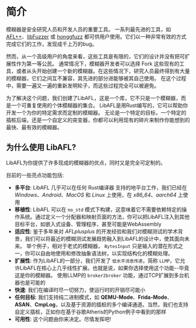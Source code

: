 # 简介

模糊器是安全研究人员和开发人员的重要工具。
一系列最先进的工具，如 [AFL++](https://github.com/AFLplusplus/AFLplusplus)、[libFuzzer](https://llvm.org/docs/LibFuzzer.html) 或 [honggfuzz](https://github.com/google/honggfuzz) 都可供用户使用。它们以一种非常有效的方式完成它们的工作，发现成千上万的bug。

然而，从一个高级用户的角度来看，这些工具是有限的，它们的设计并没有把可扩展性作为第一等公民。
通常情况下，模糊器开发者可以选择 Fork 这些现有的工具，或者从头开始创建一个新的模糊器。在这些情况下，研究人员最终得到有大量的模糊器，它们之间互不兼容，其先进的部分进能够被其自己使用。
在这个过程中，需要一遍又一遍的重新发明轮子，而这些过程完全可以被避免。

为了解决这个问题，我们创建了LibAFL，这是一个库，它不只是一个模糊器，而是一个可重复使用的个体模糊器的集合。
LibAFL是用Rust编写的，它可以帮助你开发一个为你的特定需求而定制的模糊器。
无论是一个特定的目标，一个特定的插桩后端，还是一个自定义的突变器，你都可以利用现有的碎片来制作你能想到的最快、最有效的模糊器。

## 为什么使用 LibAFL?

LibAFL为你提供了许多现成的模糊器的优点，同时又是完全可定制的。

目前的一些亮点功能包括:

- **多平台**: LibAFL 几乎可以在任何 Rust编译器 支持的地平台工作，我们已经在 *Windows*、*Android*、*MacOS* 和 *Linux* 上使用，在 *x86_64*、*aarch64* 上使用
- **移植性**: LibAFL 可以在 `no_std` 模式下构建，这意味着它不需要依赖特定的操作系统。通过定义一个分配器和映射页面的方法，你可以把LibAFL注入到其他目标平台，如嵌入式设备、管理程序，甚至可能是WebAssembly
- **适应性**: 鉴于多年来对 *AFLplusplus* 的开发经验和我们对模糊测试的学术背景，我们可以将最近的模糊测试发展趋势融入到LibAFL的设计中，使其面向未来。
举个例子，相对于老式的模糊器， `BytesInput` 只是输入的潜在形式之一，你可以自由地使用和修改抽象语法树，以实现结构化的模糊处理。
- **扩展性**: 作为LibAFL的一部分，我们开发了 `低水平消息传递`，简称 `LLMP`，它允许LibAFL在核心上几乎线性扩展。也就是说，如果你选择使用这个功能--毕竟这是你的模糊器。
使用LLMP的 `broker2broker` 功能，通过TCP扩展到多台机器也是可能的
- **快速**: 我们在编译时尽一切努力，使运行时的开销尽可能小
- **任何目标**: 我们支持纯二进制模式，如 **QEMU-Mode**、**Frida-Mode**、**ASAN**、**CmpLog**，以及基于资源的插桩的多个编译通道。当然，我们也支持自定义插桩，正如你在基于谷歌Atheris的Python例子中看到的那样
- **可用性**: 这个问题由你来决定。尽情发挥吧!
